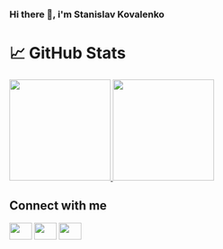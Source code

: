 
### Hi there 👋, i'm Stanislav Kovalenko

# &#x1f4c8; GitHub Stats

<a href="https://github.com/skovdev">
  <img height="180em" src="https://github-readme-stats-eight-theta.vercel.app/api?username=skovdev&show_icons=true&theme=algolia&include_all_commits=true&count_private=true"/>
  <img height="180em" src="https://github-readme-stats-eight-theta.vercel.app/api/top-langs/?username=skovdev&layout=compact&langs_count=8&theme=algolia"/>
</a>
</p>

## Connect with me
<p align="left">
<a href="https://www.linkedin.com/in/stanislav-kovalenko/" target="blank"><img align="center" src="https://cdn.jsdelivr.net/npm/simple-icons@3.0.1/icons/linkedin.svg" alt="" height="30" width="40" /></a>
<a href="https://t.me/mynamestanislav" target="blank"><img align="center" src="https://cdn.jsdelivr.net/npm/simple-icons@3.0.1/icons/telegram.svg" alt="" height="30" width="40" /></a>
<a href="skype:kov.stanislav.2601?chat" target="blank"><img align="center" src="https://cdn.jsdelivr.net/npm/simple-icons@3.0.1/icons/skype.svg" alt="" height="30" width="40" /></a>
</p>

